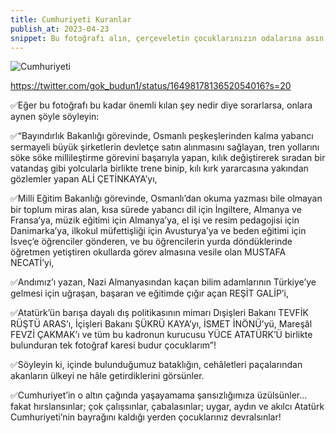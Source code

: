 ```yaml
---
title: Cumhuriyeti Kuranlar
publish_at: 2023-04-23
snippet: Bu fotoğrafı alın, çerçeveletin çocuklarınızın odalarına asın çünkü!
---
```


<img src=/CumhuriyetiKuranlar.jpeg
alt=Cumhuriyeti kuranlar><br>

https://twitter.com/gok_budun1/status/1649817813652054016?s=20

✅Eğer bu fotoğrafı bu kadar önemli kılan şey nedir diye sorarlarsa, onlara aynen şöyle söyleyin:

✅“Bayındırlık Bakanlığı görevinde, Osmanlı peşkeşlerinden kalma yabancı sermayeli büyük şirketlerin devletçe satın alınmasını sağlayan, tren yollarını söke söke millileştirme görevini başarıyla yapan, kılık değiştirerek sıradan bir vatandaş gibi yolcularla birlikte trene binip, kılı kırk yararcasına yakından gözlemler yapan ALİ ÇETİNKAYA’yı,

✅Milli Eğitim Bakanlığı görevinde, Osmanlı’dan okuma yazması bile olmayan bir toplum miras alan, kısa sürede yabancı dil için İngiltere, Almanya ve Fransa’ya, müzik eğitimi için Almanya’ya, el işi ve resim pedagojisi için Danimarka’ya, ilkokul müfettişliği için Avusturya’ya ve beden eğitimi için İsveç’e öğrenciler gönderen, ve bu öğrencilerin yurda döndüklerinde öğretmen yetiştiren okullarda görev almasına vesile olan MUSTAFA NECATİ’yi,

✅Andımız’ı yazan, Nazi Almanyasından kaçan bilim adamlarının Türkiye’ye gelmesi için uğraşan, başaran ve eğitimde çığır açan REŞİT GALİP’i,

✅Atatürk’ün barışa dayalı dış politikasının mimarı Dışişleri Bakanı TEVFİK RÜŞTÜ ARAS’ı, İçişleri Bakanı ŞÜKRÜ KAYA’yı, İSMET İNÖNÜ’yü, Mareşâl FEVZİ ÇAKMAK’ı ve tüm bu kadronun kurucusu YÜCE ATATÜRK’Ü birlikte bulunduran tek fotoğraf karesi budur çocuklarım”!

✅Söyleyin ki, içinde bulunduğumuz bataklığın, cehâletleri paçalarından akanların ülkeyi ne hâle getirdiklerini görsünler.

✅Cumhuriyet’in o altın çağında yaşayamama şansızlığımıza üzülsünler…fakat hırslansınlar; çok çalışsınlar, çabalasınlar; uygar, aydın ve akılcı Atatürk Cumhuriyeti’nin bayrağını kaldığı yerden çocuklarınız devralsınlar!
